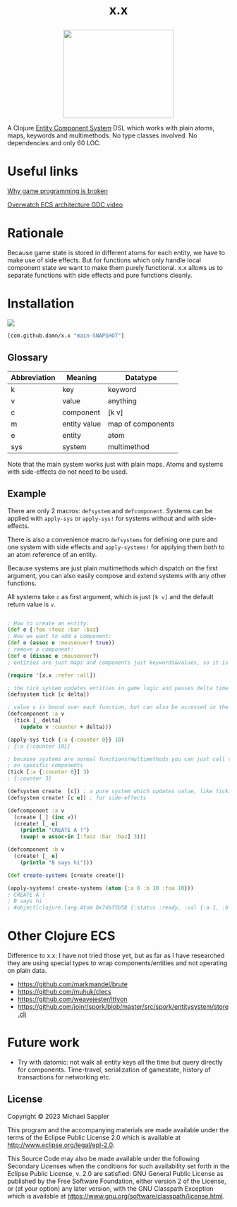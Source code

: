 # <p align="center"> x.x </p>
<p align="center">
<image src="https://kiss.one/lotus_centered.jpg" width="250" height="200"/>
</p>

A Clojure [Entity Component System](https://en.wikipedia.org/wiki/Entity_component_system) DSL which works with plain atoms, maps, keywords and multimethods.
No type classes involved. No dependencies and only 60 LOC.

# Useful links

[Why game programming is broken](https://namekdev.net/2017/05/exploring-directions-to-fix-game-programming/)

[Overwatch ECS architecture GDC video](https://youtu.be/zrIY0eIyqmI)

# Rationale

Because game state is stored in different atoms for each entity, we have to make use of side effects.
But for functions which only handle local component state we want to make them purely functional.
x.x allows us to separate functions with side effects and pure functions cleanly.

# Installation

[![](https://jitpack.io/v/damn/x.x.svg)](https://jitpack.io/#damn/x.x)
``` clojure
[com.github.damn/x.x "main-SNAPSHOT"]
```

## Glossary

Abbreviation | Meaning           | Datatype
-----        | ----              | ----
 k           | key               | keyword
 v           | value             | anything
 c           | component         | [k v]
 m           | entity value      | map of components
 e           | entity            | atom
 sys         | system            | multimethod

Note that the main system works just with plain maps. Atoms and systems with side-effects do not need to be used.

## Example

There are only 2 macros: `defsystem` and `defcomponent`. Systems can be applied with `apply-sys` or `apply-sys!` for systems without and with side-effects.

There is also a convenience macro `defsystems` for defining one pure and one system with side effects and `apply-systems!` for applying them both to an atom reference of an entity.

Because systems are just plain multimethods which dispatch on the first argument, you can also easily compose and extend systems with any other functions.

All systems take `c` as first argument, which is just `[k v]` and the default return value is `v`.

``` clojure

; How to create an entity:
(def e {:foo :fooz :bar :baz}
; Now we want to add a component:
(def e (assoc e :mouseover? true))
; remove a component:
(def e (dissoc e :mouseover?)
; entities are just maps and components just keywords&values, so it is totally simple to use!

(require '[x.x :refer :all])

; the tick system updates entities in game logic and passes delta time in elapsed ms since last update
(defsystem tick [c delta])

; value v is bound over each function, but can also be accessed in the first argument [k v]
(defcomponent :a v
  (tick [_ delta]
    (update v :counter + delta)))

(apply-sys tick {:a {:counter 0}} 10)
; {:a {:counter 10}}

; because systems are normal functions/multimethods you can just call them directly also
; on specific components
(tick [:a {:counter 0}] 3)
; {:counter 3}

(defsystem create  [c]) ; a pure system which updates value, like tick. But with no extra argument.
(defsystem create! [c e]) ; for side-effects

(defcomponent :a v
  (create [_] (inc v))
  (create! [_ e]
    (println "CREATE A !")
    (swap! e assoc-in [:fooz :bar :baz] 3)))

(defcomponent :b v
  (create! [_ e]
    (println "B says hi")))

(def create-systems [create create!])

(apply-systems! create-systems (atom {:a 0 :b 10 :foo 10}))
; CREATE A !
; B says hi
; #object[clojure.lang.Atom 0x7daf5b58 {:status :ready, :val {:a 1, :b 10, :foo 10, :fooz {:bar {:baz 3}}}}]
```

# Other Clojure ECS

Difference to x.x: I have not tried those yet, but as far as I have researched they are using special types to wrap components/entities and not operating on plain data.

* https://github.com/markmandel/brute
* https://github.com/muhuk/clecs
* https://github.com/weavejester/ittyon
* https://github.com/joinr/spork/blob/master/src/spork/entitysystem/store.clj

# Future work

* Try with datomic: not walk all entity keys all the time but query directly for components. Time-travel, serialization of gamestate, history of transactions for networking etc.


## License

Copyright © 2023 Michael Sappler

This program and the accompanying materials are made available under the
terms of the Eclipse Public License 2.0 which is available at
http://www.eclipse.org/legal/epl-2.0.

This Source Code may also be made available under the following Secondary
Licenses when the conditions for such availability set forth in the Eclipse
Public License, v. 2.0 are satisfied: GNU General Public License as published by
the Free Software Foundation, either version 2 of the License, or (at your
option) any later version, with the GNU Classpath Exception which is available
at https://www.gnu.org/software/classpath/license.html.

